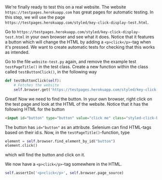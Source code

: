 We're finally ready to test this on a real website. The website `https://testpages.herokuapp.com` has great pages for automatic testing. In this step, we will use the page `https://testpages.herokuapp.com/styled/key-click-display-test.html`.

Go to `https://testpages.herokuapp.com/styled/key-click-display-test.html` in your own browser and see what it does. Notice that it features a button which will change the HTML by adding a `<p>click</p>`-tag when it's pressed. We want to create automatic tests for checking that this works as intended.

Go to the file `website-test.py` again, and remove the example test `testPageTitle()` in the test class. Create a new function within the class called `testButtonClick()`, in the following way

```python
def testButtonClick(self):
    # Fetches the website
    self.browser.get('https://testpages.herokuapp.com/styled/key-click-display-test.html')
```

Great! Now we need to find the button. In your own browser, right click on the test page and look at the HTML of the website. Notice that it has the following HTML for the button

```html
<input id="button" type="button" value="click me" class="styled-click-button">
```

The button has `id="button"` as an attribute. Selenium can find HTML-tags based on their id:s. Now, in the `testPageTitle()`-function, type

```python 
element = self.browser.find_element_by_id("button")
element.click()
```

which will find the button and click on it.

We now have a `<p>click</p>`-tag somewhere in the HTML.

```python
self.assertIn('<p>click</p>', self.browser.page_source)
```


